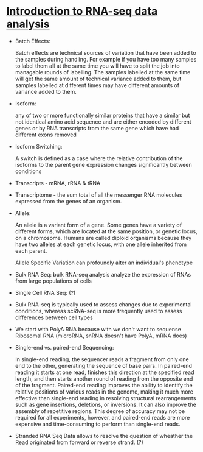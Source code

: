 # [Introduction to RNA-seq data analysis](https://www.youtube.com/watch?v=fRKwj8igQ0U&list=PLjiXAZO27elABzLA0aHKS9chVA2TldoPF&index=2&t=1s)

* Batch Effects:

    Batch effects are technical sources of variation that have been added to the samples during handling. For example if you have too many samples to label them all at the same time you will have to split the job into managable rounds of labelling. The samples labelled at the same time will get the same amount of technical variance added to them, but samples labelled at different times may have different amounts of variance added to them.

* Isoform:

    any of two or more functionally similar proteins that have a similar but not identical amino acid sequence and are either encoded by different genes or by RNA transcripts from the same gene which have had different exons removed

* Isoform Switching:

    A switch is defined as a case where the relative contribution of the isoforms to the parent gene expression changes significantly between conditions

* Transcripts - mRNA, rRNA & tRNA
* Transcriptome - the sum total of all the messenger RNA molecules expressed from the genes of an organism.

* Allele:

    An allele is a variant form of a gene. Some genes have a variety of different forms, which are located at the same position, or genetic locus, on a chromosome. Humans are called diploid organisms because they have two alleles at each genetic locus, with one allele inherited from each parent.

    Allele Specific Variation can profoundly alter an individual's phenotype

* Bulk RNA Seq:
    bulk RNA-seq analysis analyze the expression of RNAs from large populations of cells

* Single Cell RNA Seq: (?)

* Bulk RNA-seq is typically used to assess changes due to experimental conditions, whereas scRNA-seq is more frequently used to assess differences between cell types


* We start with PolyA RNA because with we don't want to sequense Ribosomal RNA (microRNA, snRNA doesn't have PolyA, mRNA does)


* Single-end vs. paired-end Sequencing:
    
    In single-end reading, the sequencer reads a fragment from only one end to the other, generating the sequence of base pairs. In paired-end reading it starts at one read, finishes this direction at the specified read length, and then starts another round of reading from the opposite end of the fragment. Paired-end reading improves the ability to identify the relative positions of various reads in the genome, making it much more effective than single-end reading in resolving structural rearrangements such as gene insertions, deletions, or inversions. It can also improve the assembly of repetitive regions. This degree of accuracy may not be required for all experiments, however, and paired-end reads are more expensive and time-consuming to perform than single-end reads.

* Stranded RNA Seq Data allows to resolve the question of wheather the Read originated from forward or reverse strand. (?)